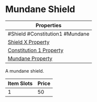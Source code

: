 # Mundane Shield

| Properties                                                                      |
| ------------------------------------------------------------------------------- |
| #Shield #Constitution1 #Mundane                                                 |
| [Shield X Property](../Armor%20Properties/Shield%20X%20Property.md)                   |
| [Constitution 1 Property](../Armor%20Properties/Constitution%20X%20Property.md) |
| [Mundane Property](../../../Material%20Properties/Mundane%20Property.md)        |
A mundane shield.

| Item Slots | Price |
| ---------- | ----- |
| 1          | 50    |

